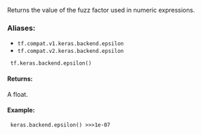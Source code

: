 Returns the value of the fuzz factor used in numeric expressions.
### Aliases:
- `tf.compat.v1.keras.backend.epsilon`
- `tf.compat.v2.keras.backend.epsilon`

```
 tf.keras.backend.epsilon()
```
#### Returns:
A float.
#### Example:

```
 keras.backend.epsilon() >>>1e-07
```
